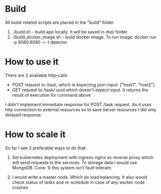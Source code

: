 # Build

All build-related scripts are placed in the "build" folder

1. ./build.sh - build app locally. It will be saved in dist/ folder
2. ./build_docker_image.sh - build docker image. To run image:
   docker run -p 8080:8080 -i -t detector 
   
# How to use it

There are 2 available http-calls:
- POST request to /task, which is expecting json-input: ["host1", "host2"]
- GET request to /task/:uuid which doesn't expect input. It returns the result
of execution for command above
  
I didn't implement immediate response for POST /task request. As it uses http 
connection to external resources so to save server resources I did only delayed response.

# How to scale it

So far I see 2 preferable ways to do that:
1. Set kubernetes deployment with ingress-nginx as reverse proxy which will send requests
to the services. To storage data I would use  MongoDB. Cons: 1) this system
   isn't fault tolerant. 
   
2. I would write a master node. Which do load balancing. It also would check status of tasks
and re-schedule in case of any worker node crashes